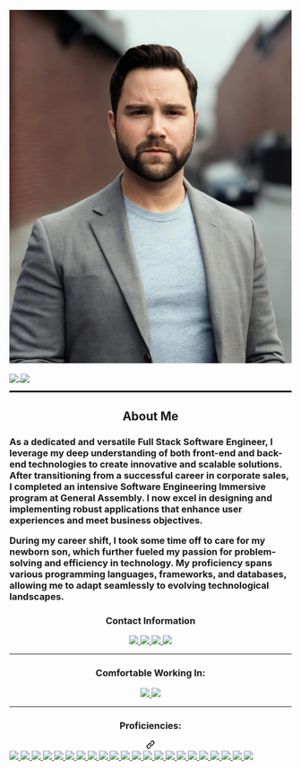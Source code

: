 ![alt text](./assets/images%20/4b16838e-015a-4c62-bac7-af93efcaab1d.jpeg)
<div style="display: inline-block;">
  <a href="https://github.com/muckele/github-readme-stats">
    <img height=200 align="center" src="https://github-readme-stats.vercel.app/api?username=muckele&hide=stars,issues&theme=highcontrast" />
  </a>
  <a href="https://github.com/muckele/convoychat">
    <img height=200 align="center" src="https://github-readme-stats.vercel.app/api/top-langs?username=muckele&layout=compact&langs_count=8&card_width=320" />
  </a>
</div>
<hr style="border-top: 2px solid black;">
<div align="center">
  <h2>About Me</h2>
</div>
<h3>As a dedicated and versatile Full Stack Software Engineer, I leverage my deep understanding of both front-end and back-end technologies to create innovative and scalable solutions. After transitioning from a successful career in corporate sales, I completed an intensive Software Engineering Immersive program at General Assembly. I now excel in designing and implementing robust applications that enhance user experiences and meet business objectives.

During my career shift, I took some time off to care for my newborn son, which further fueled my passion for problem-solving and efficiency in technology. My proficiency spans various programming languages, frameworks, and databases, allowing me to adapt seamlessly to evolving technological landscapes.


 </h3>
<div align="center">
  <h3>Contact Information</h3>
  <a href="https://muckele.biz/" rel="noFollow">
    <img src="https://camo.githubusercontent.com/c6d5e64b99d80356eb4cd4239cc4d9d46a733ac6924bc301bca34ba64324f92f/68747470733a2f2f696d672e736869656c64732e696f2f62616467652f2d506572736f6e616c5f576562736974652d3030303030303f7374796c653d666c61742d737175617265266c6f676f3d436f64657277616c6c266c6f676f436f6c6f723d7768697465" data-canonical-src="https://img.shields.io/badge/-Personal_Website-000000?style=flat-square&amp;logo=Coderwall&amp;logoColor=white" style="max-width: 100%;">
  </a>
  <a href="https://www.linkedin.com/in/mathew-uckele" rel="noFollow">
    <img src="https://camo.githubusercontent.com/00f0cabc910fb25be9dbbc7e731db3d9299c104997c9ef3ce3d735f1391ba01c/68747470733a2f2f696d672e736869656c64732e696f2f62616467652f2d4c696e6b6564496e2d3030373742353f7374796c653d666c61742d737175617265266c6f676f3d4c696e6b6564496e266c6f676f436f6c6f723d7768697465" data-canonical-src="https://img.shields.io/badge/-LinkedIn-0077B5?style=flat-square&amp;logo=LinkedIn&amp;logoColor=white" style="max-width: 100%;">
  </a>
  <a href="https://github.com/muckele" rel="noFollow">
    <img src="https://camo.githubusercontent.com/12e0213ae9cdca034eef23364bb20478f2954c42163e89d39731ca43228af155/68747470733a2f2f696d672e736869656c64732e696f2f6769746875622f666f6c6c6f776572732f6d616e6c6965737462656e3f636f6c6f723d626c61636b266c6162656c3d476974487562266c6f676f3d476974487562266c6f676f436f6c6f723d7768697465267374796c653d666c61742d737175617265" data-canonical-src="https://img.shields.io/github/followers/manliestben?color=black&amp;label=GitHub&amp;logo=GitHub&amp;logoColor=white&amp;style=flat-square" style="max-width: 100%;">
  </a>
  <a href="mailto: muckele@gmail.com">
    <img src="https://camo.githubusercontent.com/c95cb81adf21276b96cac79fd6b4c5e8cd7904ed3b000c9213df061821afc617/68747470733a2f2f696d672e736869656c64732e696f2f62616467652f2d476d61696c2d4431343833363f7374796c653d666c61742d737175617265266c6f676f3d476d61696c266c6f676f436f6c6f723d7768697465" data-canonical-src="https://img.shields.io/badge/-Gmail-D14836?style=flat-square&amp;logo=Gmail&amp;logoColor=white" style="max-width: 100%;">
  </a>
</div>
<hr></hr>
<div align="center">
  <h3>Comfortable Working In: </h3>
  <a href="#"><img src="https://camo.githubusercontent.com/a852e5c7c1d3d28444397c8c591ed66903eb5285c32dfa09a0da847548395cc4/68747470733a2f2f696d672e736869656c64732e696f2f62616467652f2d57696e646f77732d3030373844363f7374796c653d666c61742d737175617265266c6f676f3d57696e646f7773266c6f676f436f6c6f723d7768697465" data-canonical-src="https://img.shields.io/badge/-Windows-0078D6?style=flat-square&amp;logo=Windows&amp;logoColor=white" style="max-width: 100%;">  </a>
  <a href="#"><img src="https://camo.githubusercontent.com/d40bf766ae8d1909ea2bbf1e2bfebbffd65da011e1b1397bdf53a5c4ecbb64e7/68747470733a2f2f696d672e736869656c64732e696f2f62616467652f6d61632532306f732d3030303030303f7374796c653d666c61742d73717561726526666f722d7468652d6261646765266c6f676f3d6d61636f73266c6f676f436f6c6f723d463046304630" data-canonical-src="https://img.shields.io/badge/mac%20os-000000?style=flat-square&amp;for-the-badge&amp;logo=macos&amp;logoColor=F0F0F0" style="max-width: 100%;">  </a>
</div>
<hr></hr>
<div align="center">
      <h3 class="heading-element" dir="auto">Proficiencies:</h3>
      <a id="user-content-proficiencies" class="anchor" aria-label="Permalink: Proficiencies:" href="#proficiencies"><svg class="octicon octicon-link" viewBox="0 0 16 16" version="1.1" width="16" height="16" aria-hidden="true"><path d="m7.775 3.275 1.25-1.25a3.5 3.5 0 1 1 4.95 4.95l-2.5 2.5a3.5 3.5 0 0 1-4.95 0 .751.751 0 0 1 .018-1.042.751.751 0 0 1 1.042-.018 1.998 1.998 0 0 0 2.83 0l2.5-2.5a2.002 2.002 0 0 0-2.83-2.83l-1.25 1.25a.751.751 0 0 1-1.042-.018.751.751 0 0 1-.018-1.042Zm-4.69 9.64a1.998 1.998 0 0 0 2.83 0l1.25-1.25a.751.751 0 0 1 1.042.018.751.751 0 0 1 .018 1.042l-1.25 1.25a3.5 3.5 0 1 1-4.95-4.95l2.5-2.5a3.5 3.5 0 0 1 4.95 0 .751.751 0 0 1-.018 1.042.751.751 0 0 1-1.042.018 1.998 1.998 0 0 0-2.83 0l-2.5 2.5a1.998 1.998 0 0 0 0 2.83Z"></path></svg></a></div>
      <a href="#"><img src="https://camo.githubusercontent.com/6010a85175edf5787bba645d2bdad7ec26f41aafce3f5a59569352de55deed74/68747470733a2f2f696d672e736869656c64732e696f2f62616467652f2d48544d4c352d4533344632363f7374796c653d666c61742d737175617265266c6f676f3d68746d6c35266c6f676f436f6c6f723d7768697465" data-canonical-src="https://img.shields.io/badge/-HTML5-E34F26?style=flat-square&amp;logo=html5&amp;logoColor=white" style="max-width: 100%;">  </a>
      <a href="#"><img src="https://camo.githubusercontent.com/6a12b9e9ef66d483caad4328c5f2f7424db594d1d9370dd561aaf9c89473deb1/68747470733a2f2f696d672e736869656c64732e696f2f62616467652f4e6f74696f6e2d2532333030303030302e7376673f7374796c653d666c61742d73717561726526666f722d7468652d6261646765266c6f676f3d6e6f74696f6e266c6f676f436f6c6f723d7768697465" data-canonical-src="https://img.shields.io/badge/Notion-%23000000.svg?style=flat-square&amp;for-the-badge&amp;logo=notion&amp;logoColor=white" style="max-width: 100%;">  </a>
      <a href="#"><img src="https://camo.githubusercontent.com/1cce2dc4bb406a5019322c3f123da088d108b8ee7cb3a7d7918c9893d6d828f3/68747470733a2f2f696d672e736869656c64732e696f2f62616467652f2d435353332d3135373242363f7374796c653d666c61742d737175617265266c6f676f3d63737333" data-canonical-src="https://img.shields.io/badge/-CSS3-1572B6?style=flat-square&amp;logo=css3" style="max-width: 100%;">  </a>
      <a href="#"><img src="https://camo.githubusercontent.com/e10595846cd7eba7f2604ef79547c8842681438201484ef4cb76fe974ead8d44/68747470733a2f2f696d672e736869656c64732e696f2f62616467652f2d4a6176615363726970742d4637444631453f7374796c653d666c61742d737175617265266c6f676f3d6a617661736372697074266c6f676f436f6c6f723d626c61636b" data-canonical-src="https://img.shields.io/badge/-JavaScript-F7DF1E?style=flat-square&amp;logo=javascript&amp;logoColor=black" style="max-width: 100%;">  </a>
      <a href="#"><img src="https://camo.githubusercontent.com/8fda3b04e48126b043da55da2e5e7ece7fc5a7d86f0aa4a543d189564e4171e2/68747470733a2f2f696d672e736869656c64732e696f2f62616467652f2d52656163742d3631444146423f7374796c653d666c61742d737175617265266c6f676f3d5265616374266c6f676f436f6c6f723d626c61636b" data-canonical-src="https://img.shields.io/badge/-React-61DAFB?style=flat-square&amp;logo=React&amp;logoColor=black" style="max-width: 100%;">  </a>
      <a href="#"><img src="https://camo.githubusercontent.com/72c9a87404a1609655af12f6a32c76edb57fb44ad2aa0a8c2cd1bfd22ef5d0b1/68747470733a2f2f696d672e736869656c64732e696f2f62616467652f2d4e6f64654a532d3333393933333f7374796c653d666c61742d737175617265266c6f676f3d4e6f64652e6a73266c6f676f436f6c6f723d7768697465" data-canonical-src="https://img.shields.io/badge/-NodeJS-339933?style=flat-square&amp;logo=Node.js&amp;logoColor=white" style="max-width: 100%;">  </a>
      <a href="#"><img src="https://camo.githubusercontent.com/6a8d34aa7caf44ca7f93abf0393390b79df8d13dcc349525b5a8e85e575d2824/68747470733a2f2f696d672e736869656c64732e696f2f62616467652f2d507974686f6e332d3337373641423f7374796c653d666c61742d737175617265266c6f676f3d507974686f6e266c6f676f436f6c6f723d7768697465" data-canonical-src="https://img.shields.io/badge/-Python3-3776AB?style=flat-square&amp;logo=Python&amp;logoColor=white" style="max-width: 100%;">  </a>
      <a href="#"><img src="https://camo.githubusercontent.com/698e0e71a2411c552891fdfca48a225a31d2d1d91e41bb21ac7696ddb58f7468/68747470733a2f2f696d672e736869656c64732e696f2f62616467652f2d52656163745f526f757465722d4341343234353f7374796c653d666c61742d73717561726526666f722d7468652d6261646765266c6f676f3d72656163742d726f75746572266c6f676f436f6c6f723d7768697465" data-canonical-src="https://img.shields.io/badge/-React_Router-CA4245?style=flat-square&amp;for-the-badge&amp;logo=react-router&amp;logoColor=white" style="max-width: 100%;">  </a>
      <a href="#"><img src="https://camo.githubusercontent.com/c6768ce433d1cbadddfbd56ac499ee87ff0cdaed5008715c7e4cb42403949ff4/68747470733a2f2f696d672e736869656c64732e696f2f62616467652f2d457870726573732e6a732d3430344435393f7374796c653d666c61742d73717561726526666f722d7468652d6261646765" data-canonical-src="https://img.shields.io/badge/-Express.js-404D59?style=flat-square&amp;for-the-badge" style="max-width: 100%;">  </a>
      <a href="#"><img src="https://camo.githubusercontent.com/1e38f536174700524a184a5bee01b4b4dba2dbdeaaed6aed1e7d0cc83d0286a4/68747470733a2f2f696d672e736869656c64732e696f2f62616467652f2d446a616e676f2d3039324532303f7374796c653d666c61742d737175617265266c6f676f3d646a616e676f" data-canonical-src="https://img.shields.io/badge/-Django-092E20?style=flat-square&amp;logo=django" style="max-width: 100%;">  </a>
      <a href="#"><img src="https://camo.githubusercontent.com/6644e550d6079f8b8ec281d92529a2293c2e34bf65798d5876123b9a60bc5280/68747470733a2f2f696d672e736869656c64732e696f2f62616467652f2d506f737467726553514c2d3333363739313f7374796c653d666c61742d737175617265266c6f676f3d706f737467726573716c" data-canonical-src="https://img.shields.io/badge/-PostgreSQL-336791?style=flat-square&amp;logo=postgresql" style="max-width: 100%;">  </a>
      <a href="#"><img src="https://camo.githubusercontent.com/a4b7a2955a49309d0024d3946c93fc3d4a5aaa0ea00847350bd5e175c7f8b7f9/68747470733a2f2f696d672e736869656c64732e696f2f62616467652f2d4d6f6e676f44422d77686974653f7374796c653d666c61742d737175617265266c6f676f3d6d6f6e676f6462" data-canonical-src="https://img.shields.io/badge/-MongoDB-white?style=flat-square&amp;logo=mongodb" style="max-width: 100%;">  </a>
      <a href="#"><img src="https://camo.githubusercontent.com/ef0b2cf86c24d634b9b519325091489a27c668fd51a1b40089e586f43bf906d6/68747470733a2f2f696d672e736869656c64732e696f2f62616467652f416d617a6f6e2532304157532d3233324633453f7374796c653d666c61742d737175617265266c6f676f3d616d617a6f6e2d617773" data-canonical-src="https://img.shields.io/badge/Amazon%20AWS-232F3E?style=flat-square&amp;logo=amazon-aws" style="max-width: 100%;">  </a>
      <a href="#"><img src="https://camo.githubusercontent.com/ee789fdcb588501cae8eade82ac9ed8bbd78069afb20ada7927c4764432fc40f/68747470733a2f2f696d672e736869656c64732e696f2f62616467652f2d4769742d626c61636b3f7374796c653d666c61742d737175617265266c6f676f3d676974" data-canonical-src="https://img.shields.io/badge/-Git-black?style=flat-square&amp;logo=git" style="max-width: 100%;">  </a>
      <a href="#"><img src="https://camo.githubusercontent.com/422b0dc49c8a0b7e95c114fa883f7edcae0ac5986ad885bad2902a5bfd997085/68747470733a2f2f696d672e736869656c64732e696f2f62616467652f2d506f73746d616e2d4646364333373f7374796c653d666c61742d737175617265266c6f676f3d506f73746d616e266c6f676f436f6c6f723d7768697465" data-canonical-src="https://img.shields.io/badge/-Postman-FF6C37?style=flat-square&amp;logo=Postman&amp;logoColor=white" style="max-width: 100%;">  </a>
      <a href="#"><img src="https://camo.githubusercontent.com/435db399247da06b544b151078e8a62057dbe5eee3b71f308815e560ecd6a39e/68747470733a2f2f696d672e736869656c64732e696f2f62616467652f2d457863656c2d3231373334363f7374796c653d666c61742d737175617265266c6f676f3d4d6963726f736f66742d457863656c266c6f676f436f6c6f723d7768697465" data-canonical-src="https://img.shields.io/badge/-Excel-217346?style=flat-square&amp;logo=Microsoft-Excel&amp;logoColor=white" style="max-width: 100%;">  </a>
      <a href="#"><img src="https://camo.githubusercontent.com/e671819ba4da3355887a113f49c5350f802fd1f0d385c0399fc2d50fba3349f0/68747470733a2f2f696d672e736869656c64732e696f2f62616467652f2d4d61726b646f776e2d3030303030303f7374796c653d666c61742d737175617265266c6f676f3d4d61726b646f776e266c6f676f436f6c6f723d7768697465" data-canonical-src="https://img.shields.io/badge/-Markdown-000000?style=flat-square&amp;logo=Markdown&amp;logoColor=white" style="max-width: 100%;">  </a>
      <a href="#"><img src="https://camo.githubusercontent.com/5e6520b7b274dec07d3b6551672b9540df32b73adfdc16f911e1cf32d762da70/68747470733a2f2f696d672e736869656c64732e696f2f62616467652f2d5472656c6c6f2d3030373942463f7374796c653d666c61742d737175617265266c6f676f3d5472656c6c6f266c6f676f436f6c6f723d7768697465" data-canonical-src="https://img.shields.io/badge/-Trello-0079BF?style=flat-square&amp;logo=Trello&amp;logoColor=white" style="max-width: 100%;">  </a>
      <a href="#"><img src="https://camo.githubusercontent.com/25d03e08705e6e1bfb5e5a1c3af97cb8517956c33265bc1cbc049e8d697fdb2c/68747470733a2f2f696d672e736869656c64732e696f2f62616467652f2d56535f436f64652d3030374143433f7374796c653d666c61742d737175617265266c6f676f3d76697375616c2d73747564696f2d636f6465" data-canonical-src="https://img.shields.io/badge/-VS_Code-007ACC?style=flat-square&amp;logo=visual-studio-code" style="max-width: 100%;">  </a>
      <a href="#"><img src="https://camo.githubusercontent.com/1b03f68715c3819f4baa3e77a4959cf06ab9c9fd6bab8a88e945d6fe4babe0ef/68747470733a2f2f696d672e736869656c64732e696f2f62616467652f2d536c61636b2d3441313534423f7374796c653d666c61742d737175617265266c6f676f3d736c61636b" data-canonical-src="https://img.shields.io/badge/-Slack-4A154B?style=flat-square&amp;logo=slack" style="max-width: 100%;">  </a>
      <a href="#"><img src="https://camo.githubusercontent.com/a6430a93c7fa57a1736145a82867a199c2b54288ace59d0c498a00e0ae1237a7/68747470733a2f2f696d672e736869656c64732e696f2f62616467652f2d5a6f6f6d2d3244384346463f7374796c653d666c61742d737175617265266c6f676f3d7a6f6f6d266c6f676f436f6c6f723d7768697465" data-canonical-src="https://img.shields.io/badge/-Zoom-2D8CFF?style=flat-square&amp;logo=zoom&amp;logoColor=white" style="max-width: 100%;">  </a>
      <a href="#"><img src="https://img.shields.io/badge/docker-%230db7ed.svg?style=for-the-badge&logo=docker&logoColor=white style="max-width: 100%;> </a>
    </div>






